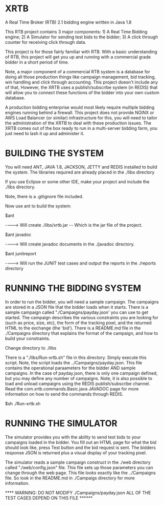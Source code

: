 XRTB
=====================

A Real Time Broker (RTB) 2.1 bidding engine written in Java 1.8

This RTB project contains 3 major components: 1) A Real Time Bidding engine; 2) A Simulator for sending
test bids to the bidder; 3) A click through counter for receiving click through data.

This project is for those fairly familiar with RTB. With a basic understanding of RTB, this project will get you
up and running with a commercial grade bidder in a short period of time.

Note, a major component of a commercial RTB system is a database for doing all those production things like campaign management, bid tracking, win handling and click through accounting. This project doesn't include any of that, However, the XRTB uses a publish/subscribe system (in REDIS) that will allow you to connect these functions of the bidder into your own custom database.

A production bidding enterprise would most likely require multiple bidding engines running behind a firewall. This project
does not provide NGINX or AWS Load Balancer (or similar) infrastructure for this, you will need to tailor the 
administration of the XRTB to deal with these production issues. The XRTB comes out of the box ready to run in
a multi-server bidding farm, you just need to lash it up and administer it.


BUILDING THE SYSTEM
=======================

You will need ANT, JAVA 1.8, JACKSON, JETTY and REDIS installed to build the system. The libraries required are already 
placed in the ./libs directory

If you use Eclipse or some other IDE, make your project and include the ./libs directory.

Note, there is a .gitignore file included.

Now use ant to build the system:

$ant

----> Will create ./libs/xrtb.jar    -- Which is the jar file of the project.

$ant javadoc

----> Will create javadoc documents in the ./javadoc directory.

$ant junitreport

----> Will run the JUNIT test cases and output the reports in the ./reports directory


RUNNING THE BIDDING SYSTEM
===========================

In order to run the bidder, you will need a sample campaign. The campaigns are stored in a JSON file that the bidder loads when it starts. There is a sample campaign called "./Campaigns/payday.json' you can use to get started. The campaign describes
the various constraints you are looking for (such as price, size, etc), the form of the tracking pixel, and the returned HTML
to the exchange (the 'bid'). There is a README.md file in the ./Campaigns directory that explains the format of the campaign, and how to build your constraints.

Change directory to ./libs

There is a  "./libs/Run-xrtb.sh" file in this directory. Simply execute this script. Note, the script loads the 
../Campaigns/payday.json. This file contains the operational paraameters for the bidder AND sample campaigns. In the case
of payday.json, there is only one campaign defined, but you may define any number of campaigns. Note, it is also possible to load and unload campaigns using the REDIS publish/subscribe channel. Read the com.xrtb.commands.Basic.java JAVADOC page for more information on how to send the commands through REDIS.

$sh ./Run-xrtb.sh

RUNNING THE SIMULATOR
============================

The simulator provides you with the ability to send test bids to your campaigns loaded in the bidder. You fill out an HTML
page for what the bid should look like, press Test button and the bid request is sent. The bidders response JSON is
returned plus a visual display of your tracking pixel.

The simulator reads a sample campaign construct in the ./web directory called "./web/config.json" file. This file sets up those parameters you can change through the web page. This file looks exactly like the ../Campaigns file. So look in the
README.md in ./Campaigs directory for more information.

**** WARNING: DO NOT MODIFY ./Campaigns/payday.json ALL OF THE TEST CASES DEPEND ON THIS FILE ******




